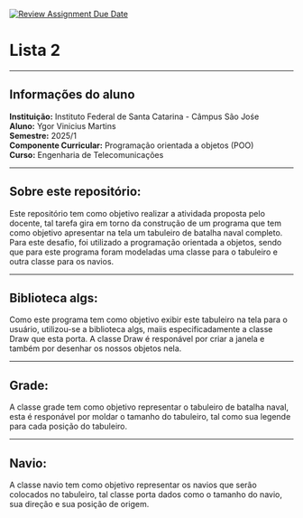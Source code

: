 [![Review Assignment Due Date](https://classroom.github.com/assets/deadline-readme-button-22041afd0340ce965d47ae6ef1cefeee28c7c493a6346c4f15d667ab976d596c.svg)](https://classroom.github.com/a/KKrNRA9P)

# Lista 2

---

## Informações do aluno
**Instituição:** Instituto Federal de Santa Catarina - Câmpus São Jośe  
**Aluno:** Ygor Vinicius Martins                                        
**Semestre:** 2025/1    
**Componente Curricular:** Programação orientada a objetos (POO)        
**Curso:** Engenharia de Telecomunicações

---

## Sobre este repositório:

Este repositório tem como objetivo realizar a atividada proposta pelo docente, tal tarefa gira em torno da construção
de um programa que tem como objetivo apresentar na tela um tabuleiro de batalha naval completo. Para este desafio,
foi utilizado a programação orientada a objetos, sendo que para este programa foram modeladas uma classe para o tabuleiro
e outra classe para os navios.  

---

## Biblioteca algs:  

Como este programa tem como objetivo exibir este tabuleiro na tela para o usuário, utilizou-se a biblioteca algs, maiis especificadamente
a classe Draw que esta porta. A classe Draw é responável por criar a janela e também por desenhar os nossos objetos nela.  

---

## Grade:  

A classe grade tem como objetivo representar o tabuleiro de batalha naval, esta é responável por moldar o tamanho do tabuleiro, tal como
sua legende para cada posição do tabuleiro.   

---

## Navio:  

A classe navio tem como objetivo representar os navios que serão colocados no tabuleiro, tal classe porta dados como o tamanho do navio,
sua direção e sua posição de origem.

